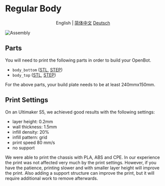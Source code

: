 # Regular Body

<p align="center">
  <span>English</span> |
  <a href="README_CN.md">简体中文</a>
  <a href="README.de-DE.md">Deutsch</a>
</p>

![Assembly](../../../../docs/images/assembly.gif)

## Parts

You will need to print the following parts in order to build your OpenBot.

- `body_bottom` ([STL](body_bottom.stl), [STEP](body_bottom.step))
- `body_top` ([STL](body_top.stl), [STEP](body_top.step))

For the above parts, your build plate needs to be at least 240mmx150mm.

## Print Settings

On an Ultimaker S5, we achieved good results with the following settings:

- layer height: 0.2mm
- wall thickness: 1.5mm
- infill density: 20%
- infill pattern: grid
- print speed 80 mm/s
- no support

We were able to print the chassis with PLA, ABS and CPE. In our experience the print was not affected very much by the print settings. However, if you have the patience, printing slower and with smaller layer height will improve the print. Also adding a support structure can improve the print, but it will require additional work to remove afterwards.
